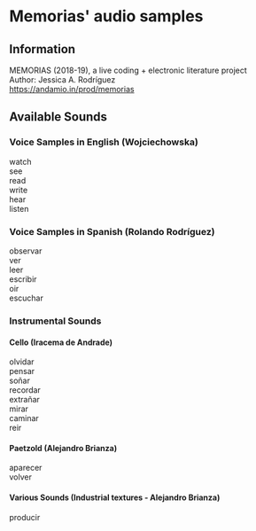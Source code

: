 # Memorias' audio samples

## Information <br/>

MEMORIAS (2018-19), a live coding + electronic literature project <br/>
Author: Jessica A. Rodríguez <br/>
https://andamio.in/prod/memorias <br/>

## Available Sounds <br/>

### Voice Samples in English (Wojciechowska) <br/>
watch <br/>
see <br/>
read <br/>
write <br/>
hear <br/>
listen <br/>

### Voice Samples in Spanish (Rolando Rodríguez) <br/>
observar <br/>
ver <br/>
leer <br/>
escribir <br/>
oir <br/>
escuchar <br/>

### Instrumental Sounds <br/>
#### Cello (Iracema de Andrade) <br/>
olvidar <br/>
pensar <br/>
soñar <br/>
recordar <br/>
extrañar <br/>
mirar <br/>
caminar <br/>
reir <br/>

#### Paetzold (Alejandro Brianza) <br/>
aparecer <br/>
volver <br/>

#### Various Sounds (Industrial textures - Alejandro Brianza) <br/>
producir <br/>
